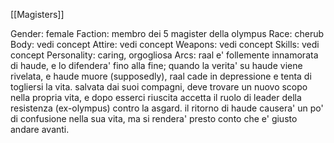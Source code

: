 [[Magisters]]

Gender: female
Faction: membro dei 5 magister della olympus
Race: cherub
Body: vedi concept
Attire: vedi concept
Weapons: vedi concept
Skills: vedi concept
Personality: caring, orgogliosa
Arcs: raal e' follemente innamorata di haude, e lo difendera' fino alla fine; quando la verita' su haude viene rivelata, e haude muore (supposedly), raal cade in depressione e tenta di togliersi la vita. salvata dai suoi compagni, deve trovare un nuovo scopo nella propria vita, e dopo esserci riuscita accetta il ruolo di leader della resistenza (ex-olympus) contro la asgard. il ritorno di haude causera' un po' di confusione nella sua vita, ma si rendera' presto conto che e' giusto andare avanti.